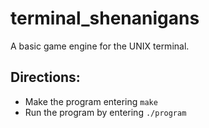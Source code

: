 # terminal_shenanigans
A basic game engine for the UNIX terminal.

## Directions:
- Make the program entering ``make``
- Run the program by entering ``./program``
